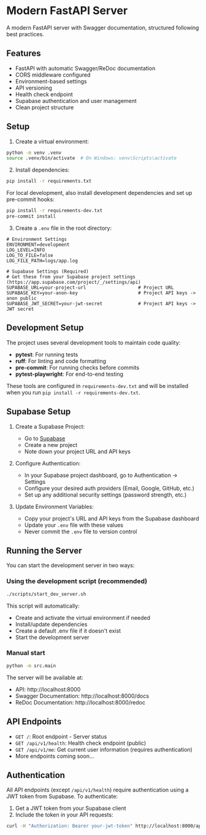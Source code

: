 # Modern FastAPI Server

A modern FastAPI server with Swagger documentation, structured following best practices.

## Features

- FastAPI with automatic Swagger/ReDoc documentation
- CORS middleware configured
- Environment-based settings
- API versioning
- Health check endpoint
- Supabase authentication and user management
- Clean project structure

## Setup

1. Create a virtual environment:
```bash
python -m venv .venv
source .venv/bin/activate  # On Windows: venv\Scripts\activate
```

2. Install dependencies:
```bash
pip install -r requirements.txt
```

For local development, also install development dependencies and set up pre-commit hooks:
```bash
pip install -r requirements-dev.txt
pre-commit install
```

3. Create a `.env` file in the root directory:
```env
# Environment Settings
ENVIRONMENT=development
LOG_LEVEL=INFO
LOG_TO_FILE=false
LOG_FILE_PATH=logs/app.log

# Supabase Settings (Required)
# Get these from your Supabase project settings (https://app.supabase.com/project/_/settings/api)
SUPABASE_URL=your-project-url                   # Project URL
SUPABASE_KEY=your-anon-key                      # Project API keys -> anon public
SUPABASE_JWT_SECRET=your-jwt-secret             # Project API keys -> JWT secret
```

## Development Setup

The project uses several development tools to maintain code quality:

- **pytest**: For running tests
- **ruff**: For linting and code formatting
- **pre-commit**: For running checks before commits
- **pytest-playwright**: For end-to-end testing

These tools are configured in `requirements-dev.txt` and will be installed when you run `pip install -r requirements-dev.txt`.

## Supabase Setup

1. Create a Supabase Project:
   - Go to [Supabase](https://app.supabase.com)
   - Create a new project
   - Note down your project URL and API keys

2. Configure Authentication:
   - In your Supabase project dashboard, go to Authentication -> Settings
   - Configure your desired auth providers (Email, Google, GitHub, etc.)
   - Set up any additional security settings (password strength, etc.)

3. Update Environment Variables:
   - Copy your project's URL and API keys from the Supabase dashboard
   - Update your `.env` file with these values
   - Never commit the `.env` file to version control

## Running the Server

You can start the development server in two ways:

### Using the development script (recommended)
```bash
./scripts/start_dev_server.sh
```
This script will automatically:
- Create and activate the virtual environment if needed
- Install/update dependencies
- Create a default .env file if it doesn't exist
- Start the development server

### Manual start
```bash
python -m src.main
```

The server will be available at:
- API: http://localhost:8000
- Swagger Documentation: http://localhost:8000/docs
- ReDoc Documentation: http://localhost:8000/redoc

## API Endpoints

- `GET /`: Root endpoint - Server status
- `GET /api/v1/health`: Health check endpoint (public)
- `GET /api/v1/me`: Get current user information (requires authentication)
- More endpoints coming soon...

## Authentication

All API endpoints (except `/api/v1/health`) require authentication using a JWT token from Supabase. To authenticate:

1. Get a JWT token from your Supabase client
2. Include the token in your API requests:
```bash
curl -H "Authorization: Bearer your-jwt-token" http://localhost:8000/api/v1/me
```